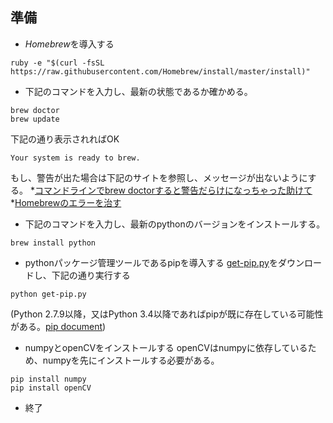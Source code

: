 ## 準備
*  *Homebrew*を導入する

```
ruby -e "$(curl -fsSL https://raw.githubusercontent.com/Homebrew/install/master/install)"
```

*  下記のコマンドを入力し、最新の状態であるか確かめる。
```
brew doctor
brew update
```

下記の通り表示されればOK
```
Your system is ready to brew.
```

もし、警告が出た場合は下記のサイトを参照し、メッセージが出ないようにする。
*[コマンドラインでbrew doctorすると警告だらけになっちゃった助けて](http://qiita.com/fumi_042/items/55be8fb37cc23325b7c2)
*[Homebrewのエラーを治す](http://qiita.com/cubdesign/items/176e655a14d47b374a75)

*  下記のコマンドを入力し、最新のpythonのバージョンをインストールする。
```
brew install python
```

*  pythonパッケージ管理ツールであるpipを導入する
[get-pip.py](https://bootstrap.pypa.io/get-pip.py)をダウンロードし、下記の通り実行する
```
python get-pip.py
```
(Python 2.7.9以降，又はPython 3.4以降であればpipが既に存在している可能性がある。[pip document](https://pip.pypa.io/en/latest/installing.html))

*  numpyとopenCVをインストールする
openCVはnumpyに依存しているため、numpyを先にインストールする必要がある。
```
pip install numpy
pip install openCV
```

*  終了
